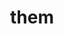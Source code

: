 ---
category: 4-letters
denotation: null
name: them
reference_link: https://www.etymonline.com/word/them
root_language: null
root_name: null
title: them
type: free
word_sums:
- respelling: them
  sum: 'Them + '
---